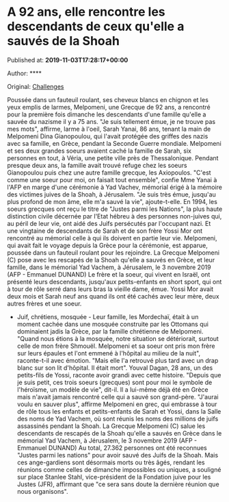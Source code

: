 
# A 92 ans, elle rencontre les descendants de ceux qu'elle a sauvés de la Shoah

Published at: **2019-11-03T17:28:17+00:00**

Author: ****

Original: [Challenges](https://www.challenges.fr/societe/a-92-ans-elle-rencontre-les-descendants-de-ceux-qu-elle-a-sauves-de-la-shoah_682986)

Poussée dans un fauteuil roulant, ses cheveux blancs en chignon et les yeux emplis de larmes, Melpomeni, une Grecque de 92 ans, a rencontré pour la première fois dimanche les descendants d'une famille qu'elle a sauvée du nazisme il y a 75 ans.
"Je suis tellement émue, je ne trouve pas mes mots", affirme, larme à l'oeil, Sarah Yanai, 86 ans, tenant la main de Melpomeni Dina Gianopoulou, qui l'avait protégée des griffes des nazis avec sa famille, en Grèce, pendant la Seconde Guerre mondiale.
Melpomeni et ses deux grandes soeurs avaient caché la famille de Sarah, six personnes en tout, à Véria, une petite ville près de Thessalonique.
Pendant presque deux ans, la famille avait trouvé refuge chez les soeurs Gianopoulou puis chez une autre famille grecque, les Axiopoulos.
"C'est comme une soeur pour moi, on faisait tout ensemble", confie Mme Yanai à l'AFP en marge d'une cérémonie à Yad Vachev, mémorial érigé à la mémoire des victimes juives de la Shoah, à Jérusalem. "Je suis très émue, jusqu'au plus profond de mon âme, elle m'a sauvé la vie", ajoute-t-elle.
En 1994, les soeurs grecques ont reçu le titre de "Justes parmi les Nations", la plus haute distinction civile décernée par l'Etat hébreu à des personnes non-juives qui, au péril de leur vie, ont aidé des Juifs persécutés par l'occupant nazi.
Et une vingtaine de descendants de Sarah et de son frère Yossi Mor ont rencontré au mémorial celle à qui ils doivent en partie leur vie. Melpomeni, qui avait fait le voyage depuis la Grèce pour la cérémonie, est apparue, poussée dans un fauteuil roulant pour les rejoindre.
La Grecque Melpomeni (C) pose avec les rescapés de la Shoah qu'elle a sauvés en Grèce, et leur famille, dans le mémorial Yad Vachem, à Jérusalem, le 3 novembre 2019 (AFP - Emmanuel DUNAND)
Le frère et la soeur, qui vivent en Israël, ont présenté leurs descendants, jusqu'aux petits-enfants en short sport, qui ont à tour de rôle serré dans leurs bras la vieille dame, émue.
Yossi Mor avait deux mois et Sarah neuf ans quand ils ont été cachés avec leur mère, deux autres frères et une soeur.
- Juif, chrétiens, mosquée -
Leur famille, les Mordechaï, était à un moment cachée dans une mosquée construite par les Ottomans qui dominaient jadis la Grèce, par la famille chrétienne de Melpomeni.
"Quand nous étions à la mosquée, notre situation se détériorait, surtout celle de mon frère Shmouël. Melpomeni et sa soeur ont pris mon frère sur leurs épaules et l'ont emmené à l'hôpital au milieu de la nuit", raconte-t-il avec émotion. "Mais elle l'a retrouvé plus tard avec un drap blanc sur son lit d'hôpital. Il était mort".
Youval Dagan, 28 ans, un des petits-fils de Yossi, raconte avoir grandi avec cette histoire. "Depuis que je suis petit, ces trois soeurs (grecques) sont pour moi le symbole de l'héroïsme, un modèle de vie", dit-il.
Il a lui-même déjà été en Grèce mais n'avait jamais rencontré celle qui a sauvé son grand-père.
"J'aurai voulu en sauver plus", affirme Melpomeni en grec, qui embrasse à tour de rôle tous les enfants et petits-enfants de Sarah et Yossi, dans la Salle des noms de Yad Vachem, où sont réunis les noms des millions de juifs assassinés pendant la Shoah.
La Grecque Melpomeni (C) salue les descendants de rescapés de la Shoah qu'elle a sauvés en Grèce dans le mémorial Yad Vachem, à Jérusalem, le 3 novembre 2019 (AFP - Emmanuel DUNAND)
Au total, 27.362 personnes ont été reconnues "Justes parmi les nations" pour avoir sauvé des Juifs de la Shoah.
Mais ces ange-gardiens sont désormais morts ou très âgés, rendant les réunions comme celles de dimanche impossibles ou uniques, a souligné sur place Stanlee Stahl, vice-président de la Fondation juive pour les Justes (JFR), affirmant que "ce sera sans doute la dernière réunion que nous organisons".
